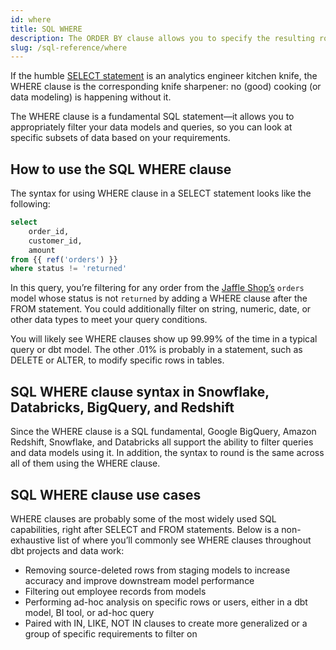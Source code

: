 ```yaml
---
id: where
title: SQL WHERE
description: The ORDER BY clause allows you to specify the resulting row order for a query.
slug: /sql-reference/where
---
```


<head>
    <title>Working with the SQL WHERE clause</title>
</head>

If the humble [SELECT statement](/sql-reference/select) is an analytics engineer kitchen knife, the WHERE clause is the corresponding knife sharpener: no (good) cooking (or data modeling) is happening without it.

The WHERE clause is a fundamental SQL statement—it allows you to appropriately filter your data models and queries, so you can look at specific subsets of data based on your requirements.

## How to use the SQL WHERE clause

The syntax for using WHERE clause in a SELECT statement looks like the following:

```sql
select
	order_id,
	customer_id,
	amount
from {{ ref('orders') }}
where status != 'returned'
```

In this query, you’re filtering for any order from the [Jaffle Shop’s](https://github.com/dbt-labs/jaffle_shop) `orders` model whose status is not `returned` by adding a WHERE clause after the FROM statement. You could additionally filter on string, numeric, date, or other data types to meet your query conditions.

You will likely see WHERE clauses show up 99.99%  of the time in a typical query or dbt model. The other .01% is probably in a <Term id='dml' />  statement, such as DELETE or ALTER, to modify specific rows in tables.

## SQL WHERE clause syntax in Snowflake, Databricks, BigQuery, and Redshift

Since the WHERE clause is a SQL fundamental, Google BigQuery, Amazon Redshift, Snowflake, and Databricks all support the ability to filter queries and data models using it. In addition, the syntax to round is the same across all of them using the WHERE clause.

## SQL WHERE clause use cases

WHERE clauses are probably some of the most widely used SQL capabilities, right after SELECT and FROM statements. Below is a non-exhaustive list of where you’ll commonly see WHERE clauses throughout dbt projects and data work:
- Removing source-deleted rows from staging models to increase accuracy and improve downstream model performance
- Filtering out employee records from models
- Performing ad-hoc analysis on specific rows or users, either in a dbt model, BI tool, or ad-hoc query
- Paired with IN, LIKE, NOT IN clauses to create more generalized or a group of specific requirements to filter on
